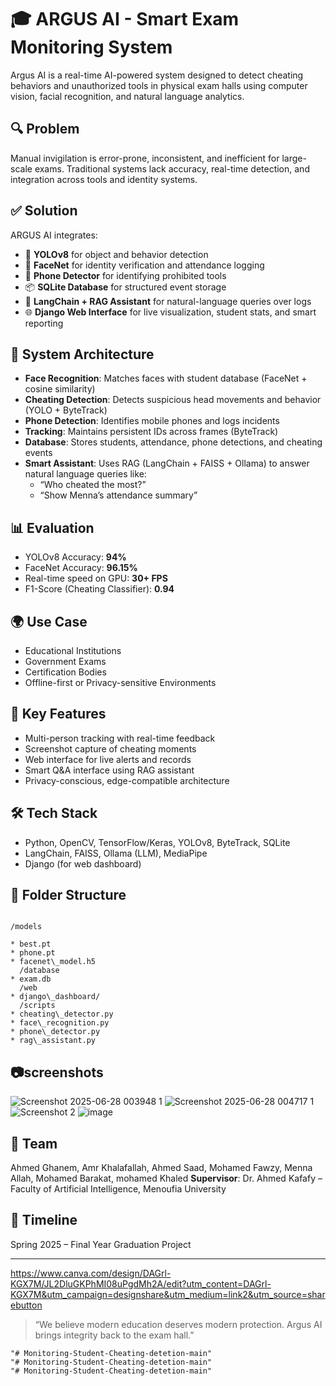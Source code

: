 # 🎓 ARGUS AI - Smart Exam Monitoring System

Argus AI is a real-time AI-powered system designed to detect cheating behaviors and unauthorized tools in physical exam halls using computer vision, facial recognition, and natural language analytics.

## 🔍 Problem
Manual invigilation is error-prone, inconsistent, and inefficient for large-scale exams. Traditional systems lack accuracy, real-time detection, and integration across tools and identity systems.

## ✅ Solution
ARGUS AI integrates:
- 🎯 **YOLOv8** for object and behavior detection  
- 🧠 **FaceNet** for identity verification and attendance logging  
- 📱 **Phone Detector** for identifying prohibited tools  
- 📦 **SQLite Database** for structured event storage  
- 🔎 **LangChain + RAG Assistant** for natural-language queries over logs  
- 🌐 **Django Web Interface** for live visualization, student stats, and smart reporting

## 🧱 System Architecture
- **Face Recognition**: Matches faces with student database (FaceNet + cosine similarity)
- **Cheating Detection**: Detects suspicious head movements and behavior (YOLO + ByteTrack)
- **Phone Detection**: Identifies mobile phones and logs incidents
- **Tracking**: Maintains persistent IDs across frames (ByteTrack)
- **Database**: Stores students, attendance, phone detections, and cheating events
- **Smart Assistant**: Uses RAG (LangChain + FAISS + Ollama) to answer natural language queries like:
  - “Who cheated the most?”
  - “Show Menna’s attendance summary”

## 📊 Evaluation
- YOLOv8 Accuracy: **94%**
- FaceNet Accuracy: **96.15%**
- Real-time speed on GPU: **30+ FPS**
- F1-Score (Cheating Classifier): **0.94**

## 🌍 Use Case
- Educational Institutions
- Government Exams
- Certification Bodies
- Offline-first or Privacy-sensitive Environments

## 🔐 Key Features
- Multi-person tracking with real-time feedback
- Screenshot capture of cheating moments
- Web interface for live alerts and records
- Smart Q&A interface using RAG assistant
- Privacy-conscious, edge-compatible architecture

## 🛠️ Tech Stack
- Python, OpenCV, TensorFlow/Keras, YOLOv8, ByteTrack, SQLite
- LangChain, FAISS, Ollama (LLM), MediaPipe
- Django (for web dashboard)

## 📁 Folder Structure
```

/models

* best.pt
* phone.pt
* facenet\_model.h5
  /database
* exam.db
  /web
* django\_dashboard/
  /scripts
* cheating\_detector.py
* face\_recognition.py
* phone\_detector.py
* rag\_assistant.py

```
## 📷screenshots
![Screenshot 2025-06-28 003948 1](https://github.com/user-attachments/assets/9f9b8635-5dea-4860-9893-fc23473c23b4)
![Screenshot 2025-06-28 004717 1](https://github.com/user-attachments/assets/8bf6d7c9-bd6a-451e-97ba-b5248366e649)
![Screenshot 2](https://github.com/user-attachments/assets/0d554b0f-707e-4f60-a17d-ead8cdb1d71e)
![image](https://github.com/user-attachments/assets/1fed8f8e-e89b-4847-81bc-168741619556)

## 🚀 Team
Ahmed Ghanem, Amr Khalafallah, Ahmed Saad, Mohamed Fawzy, Menna Allah, Mohamed Barakat, mohamed Khaled
**Supervisor**: Dr. Ahmed Kafafy – Faculty of Artificial Intelligence, Menoufia University

## 📅 Timeline
Spring 2025 – Final Year Graduation Project

---
https://www.canva.com/design/DAGrl-KGX7M/JL2DluGKPhMI08uPgdMh2A/edit?utm_content=DAGrl-KGX7M&utm_campaign=designshare&utm_medium=link2&utm_source=sharebutton
> “We believe modern education deserves modern protection. Argus AI brings integrity back to the exam hall.”
```
"# Monitoring-Student-Cheating-detetion-main" 
"# Monitoring-Student-Cheating-detetion-main" 
"# Monitoring-Student-Cheating-detetion-main" 
